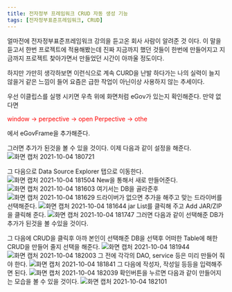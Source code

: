 ```yaml
---
title: 전자정부 프레임워크 CRUD 자동 생성 기능
tags: [전자정부표준프레임워크, CRUD]
---
```


얼마전에 전자정부표준프레임워크 강의을 듣고온 회사 사람이 알려준 것 이다.
이 말을 듣고서 한번 프로젝트에 적용해봤는데 진짜 지금까지 했던 것들이 한번에 만들어지고 지금까지 프로젝트 찾아가면서 만들었던 시간이 아까울 정도이다.

하지만 가만히 생각하보면 이런식으로 계속 CURD을 난발 하다가는 나의 실력이 늘지 않을거 같은 느낌이 들어 요즘은 급한 작업이 아닌이상 사용하지 않는 추세이다.

우선 이클립스를 실행 시키면 우측 위에 화면처럼 eGov가 있는지 확인해준다.
만약 없다면

<!--more-->

<p style="color:red">window -> perpective -> open Perpective -> othe</p> 에서 eGovFrame을 추가해준다.

그러면 추가가 된것을 볼 수 있을 것이다.
이제 다음과 같이 설정을 해준다.
![화면 캡처 2021-10-04 180721](https://user-images.githubusercontent.com/49426352/135825158-2a2acd49-0351-401c-8ab2-9340b3e8b59d.png)

그 다음으로 Data Source Explorer 탭으로 이동한다.
![화면 캡처 2021-10-04 181504](https://user-images.githubusercontent.com/49426352/135826709-3ca70678-0f32-40bd-9bb2-432e8c478655.png)
New을 통해서 새로 만들어준다.
![화면 캡처 2021-10-04 181603](https://user-images.githubusercontent.com/49426352/135826715-9d6831d6-9dc0-4395-a973-dba2ded14938.png)
여기서는 DB을 골라준후
![화면 캡처 2021-10-04 181629](https://user-images.githubusercontent.com/49426352/135826721-4d1583f0-13db-4a14-9496-c32b8ff4474b.png)
드라이버가 없으면 추가을 해주고 맞는 드라이버를 선택해준다.
![화면 캡처 2021-10-04 181644](https://user-images.githubusercontent.com/49426352/135826722-b8ab79a5-c14d-4b31-91d2-41fc618724fc.png)
jar List를 클릭해 주고 Add JAR/ZIP을 클릭해 준다.
![화면 캡처 2021-10-04 181747](https://user-images.githubusercontent.com/49426352/135826725-f2e0a923-a124-4f6f-a05a-fe43cbe4609c.png)
그러면 다음과 같이 선택해준 DB가 추가가 된것을 볼 수있을 것이다.

그 다음에 CRUD을 클릭후 아까 본인이 선택해준 DB을 선택후 어떠한 Table에 해한 CRUD을 만들어 줄지 선택을 해준다.
![화면 캡처 2021-10-04 181944](https://user-images.githubusercontent.com/49426352/135826741-d39d68ed-f2af-40a0-98af-dbec886b5e22.png)
![화면 캡처 2021-10-04 182003](https://user-images.githubusercontent.com/49426352/135826744-bb4a79b0-4141-43aa-9ad5-edb4932e5023.png)
그 전에 각각의 DAO, service 등은 미리 만들어 줘야 한다.
![화면 캡처 2021-10-04 181841](https://user-images.githubusercontent.com/49426352/135826726-195631b6-d3cf-4d68-be01-ba68b999c850.png)
그 다음에 작성자, 작성일 등등을 입력해주면 된다.
![화면 캡처 2021-10-04 182039](https://user-images.githubusercontent.com/49426352/135826746-76cc24f8-15b9-4304-ad9e-87d355d54de3.png)
확인버튼을 누르면 다음과 같이 만들어지는 모습을 볼 수 있을 것이다.
![화면 캡처 2021-10-04 182101](https://user-images.githubusercontent.com/49426352/135826751-02aec8f3-d230-4727-a9a2-b257b4fd08bc.png)
